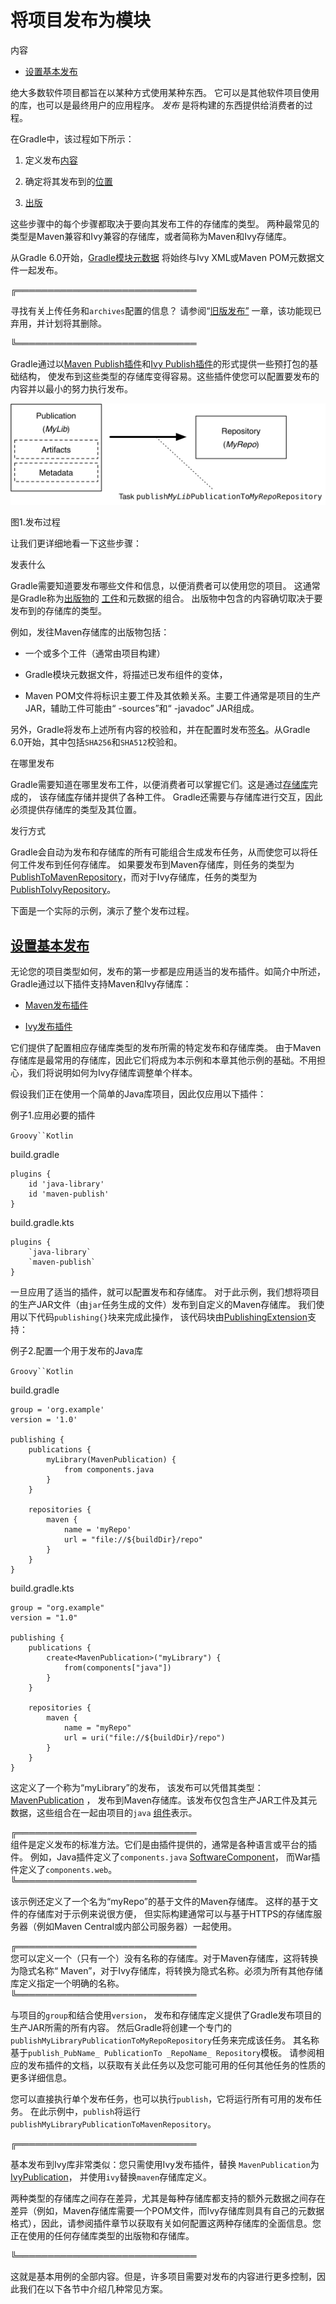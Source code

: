 # 将项目发布为模块


内容

  * [设置基本发布](#设置基本发布)

绝大多数软件项目都旨在以某种方式使用某种东西。
它可以是其他软件项目使用的库，也可以是最终用户的应用程序。
 _发布_ 是将构建的东西提供给消费者的过程。

在Gradle中，该过程如下所示：

  1. 定义发布[内容](#publishing_overview:what)

  2. 确定将其发布到的[位置](#publishing_overview:where)

  3. [出版](#publishing_overview:how)

这些步骤中的每个步骤都取决于要向其发布工件的存储库的类型。
两种最常见的类型是Maven兼容和Ivy兼容的存储库，或者简称为Maven和Ivy存储库。

从Gradle 6.0开始，[Gradle模块元数据](/md/了解Gradle模块元数据.md#sec:understanding-gradle-module-md)
将始终与Ivy XML或Maven POM元数据文件一起发布。

╔═════════════════════════════  

寻找有关上传任务和`archives`配置的信息？
请参阅“[旧版发布”](https://docs.gradle.org/6.7.1/userguide/artifact_management.html#artifact_management) 一章，该功能现已弃用，并计划将其删除。  
  
╚═════════════════════════════    
  
Gradle通过以[Maven Publish插件](/md/Maven发布插件.md#publishing_maven)和[Ivy Publish插件](/md/Ivy发布插件.md#publishing_ivy)的形式提供一些预打包的基础结构，
使发布到这些类型的存储库变得容易。这些插件使您可以配置要发布的内容并以最小的努力执行发布。

![发布过程](img/publishing-process.png)

图1.发布过程

让我们更详细地看一下这些步骤：

发表什么

    

Gradle需要知道要发布哪些文件和信息，以便消费者可以使用您的项目。
这通常是Gradle称为[出版物](/md/依赖管理术语.md#作品（publication）)的
[工件](/md/依赖管理术语.md#artifact)和元数据的组合。
出版物中包含的内容确切取决于要发布到的存储库的类型。[](/md/依赖管理术语.md#作品（publication）)

例如，发往Maven存储库的出版物包括：

  * 一个或多个工件（通常由项目构建）

  * Gradle模块元数据文件，将描述已发布组件的变体，

  * Maven POM文件将标识主要工件及其依赖关系。主要工件通常是项目的生产JAR，辅助工件可能由“ -sources”和“ -javadoc” JAR组成。

另外，Gradle将发布上述所有内容的校验和，并在配置时发布[签名](/md/签名作品.md)。从Gradle
6.0开始，其中包括`SHA256`和`SHA512`校验和。

在哪里发布

    

Gradle需要知道在哪里发布工件，以便消费者可以掌握它们。这是通过[存储库](/md/依赖管理术语.md#repository)完成的，
该存储[库](/md/依赖管理术语.md#repository)存储并提供了各种工件。
Gradle还需要与存储库进行交互，因此必须提供存储库的类型及其位置。

发行方式

    

Gradle会自动为发布和存储库的所有可能组合生成发布任务，从而使您可以将任何工件发布到任何存储库。
如果要发布到Maven存储库，则任务的类型为[PublishToMavenRepository](https://docs.gradle.org/6.7.1/dsl/org.gradle.api.publish.maven.tasks.PublishToMavenRepository.html)，而对于Ivy存储库，任务的类型为[PublishToIvyRepository](https://docs.gradle.org/6.7.1/dsl/org.gradle.api.publish.ivy.tasks.PublishToIvyRepository.html)。

下面是一个实际的示例，演示了整个发布过程。

## [设置基本发布](#设置基本发布)

无论您的项目类型如何，发布的第一步都是应用适当的发布插件。如简介中所述，Gradle通过以下插件支持Maven和Ivy存储库：

  * [Maven发布插件](/md/Maven发布插件.md#publishing_maven)

  * [Ivy发布插件](/md/Ivy发布插件.md#publishing_ivy)

它们提供了配置相应存储库类型的发布所需的特定发布和存储库类。
由于Maven存储库是最常用的存储库，因此它们将成为本示例和本章其他示例的基础。不用担心，我们将说明如何为Ivy存储库调整单个样本。

假设我们正在使用一个简单的Java库项目，因此仅应用以下插件：

例子1.应用必要的插件

`Groovy``Kotlin`

build.gradle

    
    
    plugins {
        id 'java-library'
        id 'maven-publish'
    }

build.gradle.kts

    
    
    plugins {
        `java-library`
        `maven-publish`
    }

一旦应用了适当的插件，就可以配置发布和存储库。
对于此示例，我们想将项目的生产JAR文件（由`jar`任务生成的文件）发布到自定义的Maven存储库。
我们使用以下代码`publishing{}`块来完成此操作，
该代码块由[PublishingExtension](https://docs.gradle.org/6.7.1/dsl/org.gradle.api.publish.PublishingExtension.html)支持：

例子2.配置一个用于发布的Java库

`Groovy``Kotlin`

build.gradle

    
    
    group = 'org.example'
    version = '1.0'
    
    publishing {
        publications {
            myLibrary(MavenPublication) {
                from components.java
            }
        }
    
        repositories {
            maven {
                name = 'myRepo'
                url = "file://${buildDir}/repo"
            }
        }
    }

build.gradle.kts

    
    
    group = "org.example"
    version = "1.0"
    
    publishing {
        publications {
            create<MavenPublication>("myLibrary") {
                from(components["java"])
            }
        }
    
        repositories {
            maven {
                name = "myRepo"
                url = uri("file://${buildDir}/repo")
            }
        }
    }

这定义了一个称为“myLibrary”的发布，
该发布可以凭借其类型：[MavenPublication](https://docs.gradle.org/6.7.1/dsl/org.gradle.api.publish.maven.MavenPublication.html) ，
发布到Maven存储库。该发布仅包含生产JAR工件及其元数据，这些组合在一起由项目的`java`
[组件](/md/依赖管理术语.md#component)表示。

╔═════════════════════════════    
组件是定义发布的标准方法。它们是由插件提供的，通常是各种语言或平台的插件。
例如，Java插件定义了`components.java`
[SoftwareComponent](https://docs.gradle.org/6.7.1/javadoc/org/gradle/api/component/SoftwareComponent.html)，
而War插件定义了`components.web`。  
╚═════════════════════════════    
  
该示例还定义了一个名为“myRepo”的基于文件的Maven存储库。
这样的基于文件的存储库对于示例来说很方便，
但实际构建通常可以与基于HTTPS的存储库服务器（例如Maven Central或内部公司服务器）一起使用。

╔═════════════════════════════    
您可以定义一个（只有一个）没有名称的存储库。对于Maven存储库，这将转换为隐式名称“
Maven”，对于Ivy存储库，将转换为隐式名称。必须为所有其他存储库定义指定一个明确的名称。  
╚═════════════════════════════    
  
与项目的`group`和结合使用`version`，
发布和存储库定义提供了Gradle发布项目的生产JAR所需的所有内容。
然后Gradle将创建一个专门的`publishMyLibraryPublicationToMyRepoRepository`任务来完成该任务。
其名称基于`publish_PubName_ PublicationTo _RepoName_ Repository`模板。
请参阅相应的发布插件的文档，以获取有关此任务以及您可能可用的任何其他任务的性质的更多详细信息。


您可以直接执行单个发布任务，也可以执行`publish`，它将运行所有可用的发布任务。
在此示例中，`publish`将运行`publishMyLibraryPublicationToMavenRepository`。

╔═════════════════════════════  

基本发布到Ivy库非常类似：您只需使用Ivy发布插件，替换
`MavenPublication`为[IvyPublication](https://docs.gradle.org/6.7.1/dsl/org.gradle.api.publish.ivy.IvyPublication.html)，
并使用`ivy`替换`maven`存储库定义。

两种类型的存储库之间存在差异，尤其是每种存储库都支持的额外元数据之间存在差异（例如，Maven存储库需要一个POM文件，而Ivy存储库则具有自己的元数据格式），因此，请参阅插件章节以获取有关如何配置这两种存储库的全面信息。您正在使用的任何存储库类型的出版物和存储库。  
  
╚═════════════════════════════    
  
这就是基本用例的全部内容。但是，许多项目需要对发布的内容进行更多控制，因此我们在以下各节中介绍几种常见方案。

